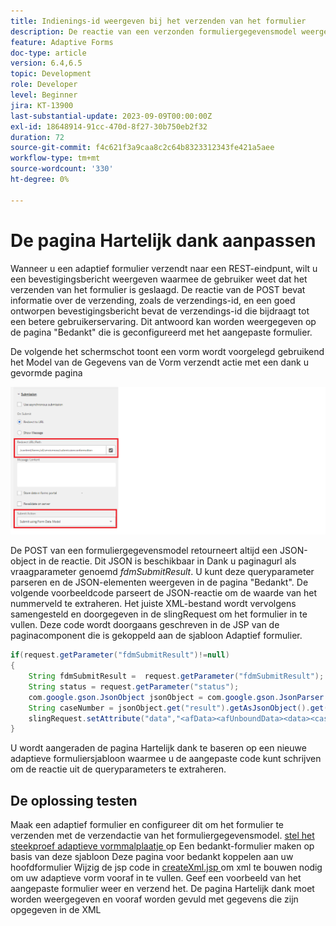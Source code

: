 ```yaml
---
title: Indienings-id weergeven bij het verzenden van het formulier
description: De reactie van een verzonden formuliergegevensmodel weergeven op de pagina Hartelijk dank
feature: Adaptive Forms
doc-type: article
version: 6.4,6.5
topic: Development
role: Developer
level: Beginner
jira: KT-13900
last-substantial-update: 2023-09-09T00:00:00Z
exl-id: 18648914-91cc-470d-8f27-30b750eb2f32
duration: 72
source-git-commit: f4c621f3a9caa8c2c64b8323312343fe421a5aee
workflow-type: tm+mt
source-wordcount: '330'
ht-degree: 0%

---
```


# De pagina Hartelijk dank aanpassen

Wanneer u een adaptief formulier verzendt naar een REST-eindpunt, wilt u een bevestigingsbericht weergeven waarmee de gebruiker weet dat het verzenden van het formulier is geslaagd. De reactie van de POST bevat informatie over de verzending, zoals de verzendings-id, en een goed ontworpen bevestigingsbericht bevat de verzendings-id die bijdraagt tot een betere gebruikerservaring. Dit antwoord kan worden weergegeven op de pagina &quot;Bedankt&quot; die is geconfigureerd met het aangepaste formulier.

De volgende het schermschot toont een vorm wordt voorgelegd gebruikend het Model van de Gegevens van de Vorm verzendt actie met een dank u gevormde pagina

![ dank-u-pagina ](./assets/thank-you-page-fdm-submit.png)

De POST van een formuliergegevensmodel retourneert altijd een JSON-object in de reactie. Dit JSON is beschikbaar in Dank u paginagurl als vraagparameter genoemd _fdmSubmitResult_. U kunt deze queryparameter parseren en de JSON-elementen weergeven in de pagina &quot;Bedankt&quot;.
De volgende voorbeeldcode parseert de JSON-reactie om de waarde van het nummerveld te extraheren. Het juiste XML-bestand wordt vervolgens samengesteld en doorgegeven in de slingRequest om het formulier in te vullen. Deze code wordt doorgaans geschreven in de JSP van de paginacomponent die is gekoppeld aan de sjabloon Adaptief formulier.

```java
if(request.getParameter("fdmSubmitResult")!=null)
{
    String fdmSubmitResult =  request.getParameter("fdmSubmitResult");
    String status = request.getParameter("status");
    com.google.gson.JsonObject jsonObject = com.google.gson.JsonParser.parseString(fdmSubmitResult).getAsJsonObject();
    String caseNumber = jsonObject.get("result").getAsJsonObject().get("number").getAsString();
    slingRequest.setAttribute("data","<afData><afUnboundData><data><caseNumber>"+caseNumber+"</caseNumber><status>"+status+"</status></data></afUnboundData></afData>");
}
```

U wordt aangeraden de pagina Hartelijk dank te baseren op een nieuwe adaptieve formuliersjabloon waarmee u de aangepaste code kunt schrijven om de reactie uit de queryparameters te extraheren.

## De oplossing testen

Maak een adaptief formulier en configureer dit om het formulier te verzenden met de verzendactie van het formuliergegevensmodel.
[ stel het steekproef adaptieve vormmalplaatje ](assets/thank-you-page-template.zip) op
Een bedankt-formulier maken op basis van deze sjabloon
Deze pagina voor bedankt koppelen aan uw hoofdformulier
Wijzig de jsp code in [ createXml.jsp ](http://localhost:4502/apps/thank-you-page-template/component/page/thankyoupage/createxml.jsp) om xml te bouwen nodig om uw adaptieve vorm vooraf in te vullen.
Geef een voorbeeld van het aangepaste formulier weer en verzend het.
De pagina Hartelijk dank moet worden weergegeven en vooraf worden gevuld met gegevens die zijn opgegeven in de XML
